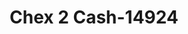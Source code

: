 ---
f_zip-code: 72015
f_state-code: AR
title: Chex 2 Cash-14924
f_phone: 501-776-2274
f_city-only: Benton
f_address: 2013 Military Rd Ste B Benton
f_location-unique-id: '14924'
slug: chex-2-cash-14924
updated-on: '2024-05-30T13:46:58.046Z'
created-on: '2024-05-30T13:36:59.803Z'
published-on: '2024-05-30T13:54:32.469Z'
f_city-state: cms/city/benton-ar.md
f_company: cms/company/chex-2-cash.md
f_state: cms/state/arkansas.md
layout: '[payday-loan].html'
tags: payday-loan
---